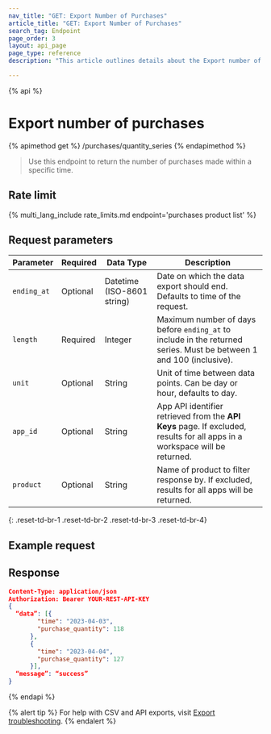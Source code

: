 ```yaml
---
nav_title: "GET: Export Number of Purchases"
article_title: "GET: Export Number of Purchases"
search_tag: Endpoint
page_order: 3
layout: api_page
page_type: reference
description: "This article outlines details about the Export number of purchases Braze endpoint."

---
```

{% api %}
# Export number of purchases
{% apimethod get %}
/purchases/quantity_series
{% endapimethod %}

> Use this endpoint to return the number of purchases made within a specific time.

## Rate limit

{% multi_lang_include rate_limits.md endpoint='purchases product list' %}

## Request parameters

| Parameter | Required | Data Type | Description |
|---|---|---|---|
| `ending_at` | Optional | Datetime (ISO-8601 string) | Date on which the data export should end. Defaults to time of the request. |
| `length` | Required | Integer | Maximum number of days before `ending_at` to include in the returned series. Must be between 1 and 100 (inclusive). |
| `unit` | Optional | String | Unit of time between data points. Can be day or hour, defaults to day. |
| `app_id` | Optional | String | App API identifier retrieved from the **API Keys** page. If excluded, results for all apps in a workspace will be returned. |
| `product` | Optional | String | Name of product to filter response by. If excluded, results for all apps will be returned. |
{: .reset-td-br-1 .reset-td-br-2 .reset-td-br-3  .reset-td-br-4}

## Example request


## Response

```json
Content-Type: application/json
Authorization: Bearer YOUR-REST-API-KEY
{
  “data”: [{
        "time": "2023-04-03",
        "purchase_quantity": 118
      },
      {
        "time": "2023-04-04",
        "purchase_quantity": 127
      }],
  “message”: “success”
}
```

{% endapi %}

{% alert tip %}
For help with CSV and API exports, visit [Export troubleshooting](https://www.braze.com/docs/user_guide/data_and_analytics/export_braze_data/export_troubleshooting/).
{% endalert %}
